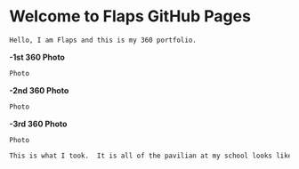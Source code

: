 # Welcome to Flaps GitHub Pages
```markdown
Hello, I am Flaps and this is my 360 portfolio. 
```
**-1st 360 Photo**
```markdown
Photo

```
**-2nd 360 Photo**
```markdown
Photo 

```
**-3rd 360 Photo**
```markdown
Photo

```
```markdown
This is what I took.  It is all of the pavilian at my school looks like.:+1:
```
